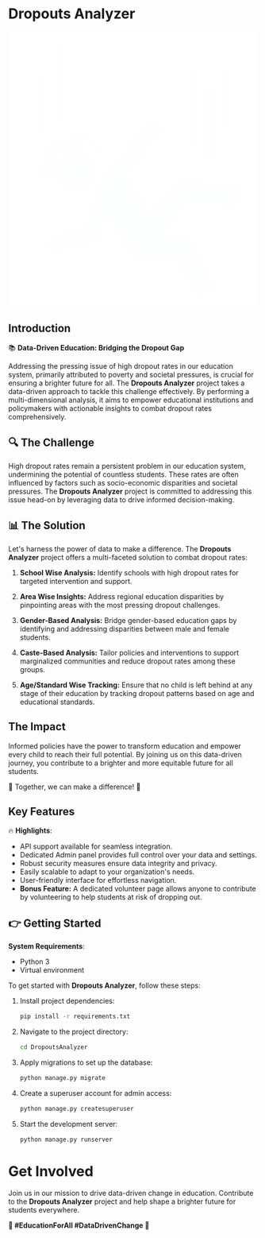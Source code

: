 # Dropouts Analyzer

![dropout-logo](./Front-End/include/Img/dropout1.png)


## Introduction

📚 **Data-Driven Education: Bridging the Dropout Gap**

Addressing the pressing issue of high dropout rates in our education system, primarily attributed to poverty and societal pressures, is crucial for ensuring a brighter future for all. The **Dropouts Analyzer** project takes a data-driven approach to tackle this challenge effectively. By performing a multi-dimensional analysis, it aims to empower educational institutions and policymakers with actionable insights to combat dropout rates comprehensively.

## 🔍  The Challenge

High dropout rates remain a persistent problem in our education system, undermining the potential of countless students. These rates are often influenced by factors such as socio-economic disparities and societal pressures. The **Dropouts Analyzer** project is committed to addressing this issue head-on by leveraging data to drive informed decision-making.

## 📊 The Solution

Let's harness the power of data to make a difference. The **Dropouts Analyzer** project offers a multi-faceted solution to combat dropout rates:

1. **School Wise Analysis:** Identify schools with high dropout rates for targeted intervention and support.

2. **Area Wise Insights:** Address regional education disparities by pinpointing areas with the most pressing dropout challenges.

3. **Gender-Based Analysis:** Bridge gender-based education gaps by identifying and addressing disparities between male and female students.

4. **Caste-Based Analysis:** Tailor policies and interventions to support marginalized communities and reduce dropout rates among these groups.

5. **Age/Standard Wise Tracking:** Ensure that no child is left behind at any stage of their education by tracking dropout patterns based on age and educational standards.

## The Impact

Informed policies have the power to transform education and empower every child to reach their full potential. By joining us on this data-driven journey, you contribute to a brighter and more equitable future for all students.

🌟 Together, we can make a difference! 🌟

## Key Features

🔥 **Highlights**:

- API support available for seamless integration.
- Dedicated Admin panel provides full control over your data and settings.
- Robust security measures ensure data integrity and privacy.
- Easily scalable to adapt to your organization's needs.
- User-friendly interface for effortless navigation.
- **Bonus Feature:** A dedicated volunteer page allows anyone to contribute by volunteering to help students at risk of dropping out.

## 👉 Getting Started

**System Requirements**:

- Python 3
- Virtual environment

To get started with **Dropouts Analyzer**, follow these steps:

1. Install project dependencies:
   ```bash
   pip install -r requirements.txt
   ```
2. Navigate to the project directory:
   ```bash
   cd DropoutsAnalyzer
   ```
3. Apply migrations to set up the database:
   ```bash
   python manage.py migrate
   ```
4. Create a superuser account for admin access:
   ```bash
   python manage.py createsuperuser
   ```
5. Start the development server:
   ```bash
   python manage.py runserver
   ```

# Get Involved

Join us in our mission to drive data-driven change in education. Contribute to the **Dropouts Analyzer** project and help shape a brighter future for students everywhere.


**🌟 #EducationForAll #DataDrivenChange 🌟**

